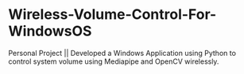 # Wireless-Volume-Control-For-WindowsOS
Personal Project || Developed a Windows Application using Python to control system volume using Mediapipe and OpenCV wirelessly.
